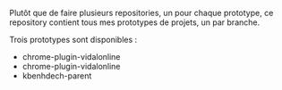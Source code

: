 Plutôt que de faire plusieurs repositories, un pour chaque prototype, ce repository contient tous mes prototypes de projets, un par branche.

Trois prototypes sont disponibles :

* chrome-plugin-vidalonline
* chrome-plugin-vidalonline 
* kbenhdech-parent
